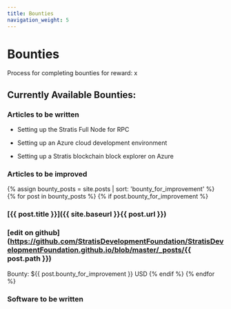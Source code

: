 ```yaml
---
title: Bounties
navigation_weight: 5
---
```


# Bounties

Process for completing bounties for reward: x

## Currently Available Bounties:

### Articles to be written

* Setting up the Stratis Full Node for RPC

* Setting up an Azure cloud development environment

* Setting up a Stratis blockchain block explorer on Azure

### Articles to be improved

{% assign bounty_posts = site.posts | sort: 'bounty_for_improvement' %}
{% for post in bounty_posts %}
{% if post.bounty_for_improvement %}
### [{{ post.title }}]({{ site.baseurl }}{{ post.url }})
### [edit on github](https://github.com/StratisDevelopmentFoundation/StratisDevelopmentFoundation.github.io/blob/master/_posts/{{ post.path }})
Bounty: ${{ post.bounty_for_improvement }} USD
{% endif %}
{% endfor %}

### Software to be written